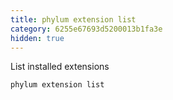 ```yaml
---
title: phylum extension list
category: 6255e67693d5200013b1fa3e
hidden: true
---
```


List installed extensions

```sh
phylum extension list
```
